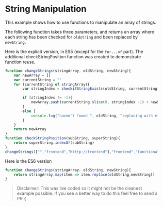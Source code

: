 # String Manipulation

This example shows how to use functions to manipulate an array of strings.

The following function takes three parameters, and returns an array where each string has been checked for `oldstring` and been replaced by `newString`.

Here is the explicit version, in ES5 (except for the `for...of` part). The additional checkStringPosition function was created to demonstrate function reuse.
```javascript
function changeStrings(stringArray, oldString, newString){
    var newArray = []
    var currentString = ""
    for (currentString of stringArray){
        var stringIndex = checkifStringExists(oldString, currentString)

        if (stringIndex != -1){
            newArray.push(currentString.slice(0, stringIndex -1) + newString)
        }
        else { 
            console.log("haven't found ", oldString, "replacing with etc.", currentString) 
        }
    }
    return newArray
}
function checkStringPosition(subString, superString){
    return superString.indexOf(subString)
}
changeStrings(["","frontend","htttp://frontend"],"frontend","functional")
```

Here is the ES6 version
```javascript
function changeStrings(stringArray, oldString, newString){ 
    return stringArray.map(item => item.replace(oldString,newString))
}
```

> Disclaimer: This was live coded so it might not be the cleanest example possible. If you see a better way to do this feel free to send a PR :)